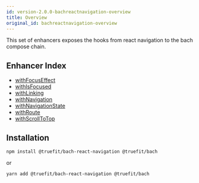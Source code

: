 ```yaml
---
id: version-2.0.0-bachreactnavigation-overview
title: Overview
original_id: bachreactnavigation-overview
---
```


This set of enhancers exposes the hooks from react navigation to the bach compose chain.

## Enhancer Index

- [withFocusEffect](/docs/bachreactnavigation-withfocuseffect)
- [withIsFocused](/docs/bachreactnavigation-withisfocused)
- [withLinking](/docs/bachreactnavigation-withlinking)
- [withNavigation](/docs/bachreactnavigation-withnavigation)
- [withNavigationState](/docs/bachreactnavigation-withnavigationState)
- [withRoute](/docs/bachreactnavigation-withroute)
- [withScrollToTop](/docs/bachreactnavigation-withscrolltotop)

## Installation

```
npm install @truefit/bach-react-navigation @truefit/bach
```

or

```
yarn add @truefit/bach-react-navigation @truefit/bach
```
